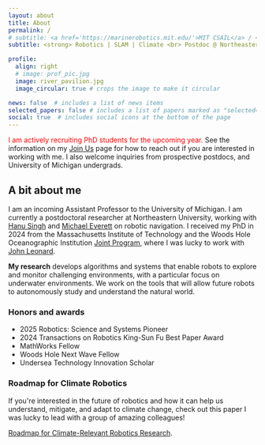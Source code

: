```yaml
---
layout: about
title: About
permalink: /
# subtitle: <a href='https://marinerobotics.mit.edu/'>MIT CSAIL</a> / <a href='https://www.whoi.edu/'>WHOI</a>
subtitle: <strong> Robotics | SLAM | Climate <br> Postdoc @ Northeastern <br> Incoming Faculty @ University of Michigan </strong>

profile:
  align: right
  # image: prof_pic.jpg
  image: river_pavilion.jpg
  image_circular: true # crops the image to make it circular

news: false  # includes a list of news items
selected_papers: false # includes a list of papers marked as "selected={true}"
social: true  # includes social icons at the bottom of the page
---
```


<span style="color:red;"> I am actively recruiting PhD students for the upcoming
year. </span>
See the information on my
<a href="/join/">Join Us</a> page for how to reach out if you are interested in working with me.
I also welcome inquiries from prospective postdocs, and
University of Michigan undergrads.

## A bit about me

I am an incoming Assistant Professor to the University of Michigan.  I am
currently a postdoctoral researcher at Northeastern University, working with
<a href="https://www.ece.neu.edu/people/singh-hanumant">Hanu Singh</a> and
<a href="https://www.ece.neu.edu/people/everett-michael">Michael Everett</a>
on robotic navigation.  I received my PhD in 2024 from the Massachusetts
Institute of Technology and the Woods Hole Oceanographic Institution <a
href="https://mit.whoi.edu/"> Joint Program</a>, where I was lucky to work with
<a href="https://www.csail.mit.edu/person/john-leonard">John Leonard</a>.

**My research** develops algorithms and systems that enable robots to
explore and monitor challenging environments, with a particular focus on
underwater environments. We work on the tools that will allow
future robots to autonomously study and understand the natural world.

<!-- My PhD research focused on enabling long-term, low-cost underwater navigation (a
serious limitation to widespread autonomous ocean observation). This direction
led to the development of a
<a href="https://arxiv.org/abs/2302.11614">state-of-the-art SLAM backend</a> --
built on tools from optimization, geometry, and graph theory -- that is both
faster than existing methods and provides rigorous performance guarantees. This
paints a picture of future work I am interested in: solving fundamental robotics
problems that are motivated by important societal challenges. -->

### Honors and awards

- 2025 Robotics: Science and Systems Pioneer
- 2024 Transactions on Robotics King-Sun Fu Best Paper Award
- MathWorks Fellow
- Woods Hole Next Wave Fellow
- Undersea Technology Innovation Scholar

### Roadmap for Climate Robotics

If you're interested in the future of robotics and how it can help us
understand, mitigate, and adapt to climate change, check out this
paper I was lucky to lead with a group of amazing colleagues!

<a href="https://www.climate-robotics.org/">Roadmap for Climate-Relevant Robotics Research</a>.
